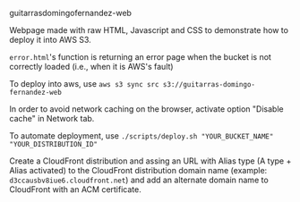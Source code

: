 guitarrasdomingofernandez-web

Webpage made with raw HTML, Javascript and CSS to demonstrate how to deploy it into AWS S3.

`error.html`'s function is returning an error page when the bucket is not correctly loaded (i.e., when it is AWS's fault)

To deploy into aws, use `aws s3 sync src s3://guitarras-domingo-fernandez-web`

In order to avoid network caching on the browser, activate option "Disable cache" in Network tab.

To automate deployment, use `./scripts/deploy.sh "YOUR_BUCKET_NAME" "YOUR_DISTRIBUTION_ID"`

Create a CloudFront distribution and assing an URL with Alias type (A type + Alias activated) to the CloudFront distribution domain name (example: `d3ccausbv8iue6.cloudfront.net`) and add an alternate domain name to CloudFront with an ACM certificate.